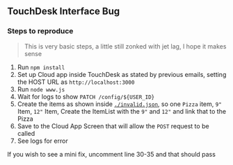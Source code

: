 ## TouchDesk Interface Bug

### Steps to reproduce

> This is very basic steps, a little still zonked with jet lag, I hope it makes sense

1. Run `npm install`
2. Set up Cloud app inside TouchDesk as stated by previous emails, setting the HOST URL as `http://localhost:3000`
3. Run `node www.js`
4. Wait for logs to show `PATCH /config/${USER_ID}`
5. Create the items as shown inside [`./invalid.json`](./invalid.json), so one `Pizza` item, 
   `9"` Item, `12"` Item, Create the ItemList with the `9"` and `12"` and link that to the Pizza
6. Save to the Cloud App Screen that will allow the `POST` request to be called
7. See logs for error

If you wish to see a mini fix, uncomment line 30-35 and that should pass
